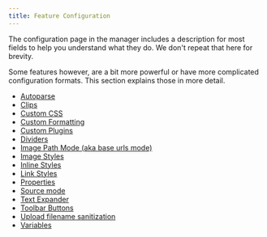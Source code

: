 ```yaml
---
title: Feature Configuration
---
```


The configuration page in the manager includes a description for most fields to help you understand what they do. We don't repeat that here for brevity.

Some features however, are a bit more powerful or have more complicated configuration formats. This section explains those in more detail.

- [Autoparse](Autoparse)
- [Clips](Clips)
- [Custom CSS](Custom_CSS)
- [Custom Formatting](Custom_Formatting)
- [Custom Plugins](Custom_Plugins)
- [Dividers](Dividers)
- [Image Path Mode (aka base urls mode)](Image_Path_Mode)
- [Image Styles](Image_Styles)
- [Inline Styles](Inline_Styles)
- [Link Styles](Link_Styles)
- [Properties](Properties)
- [Source mode](Source)
- [Text Expander](Text_Expander)
- [Toolbar Buttons](Toolbar)
- [Upload filename sanitization](Upload_Filename_Sanitization)
- [Variables](Variables)